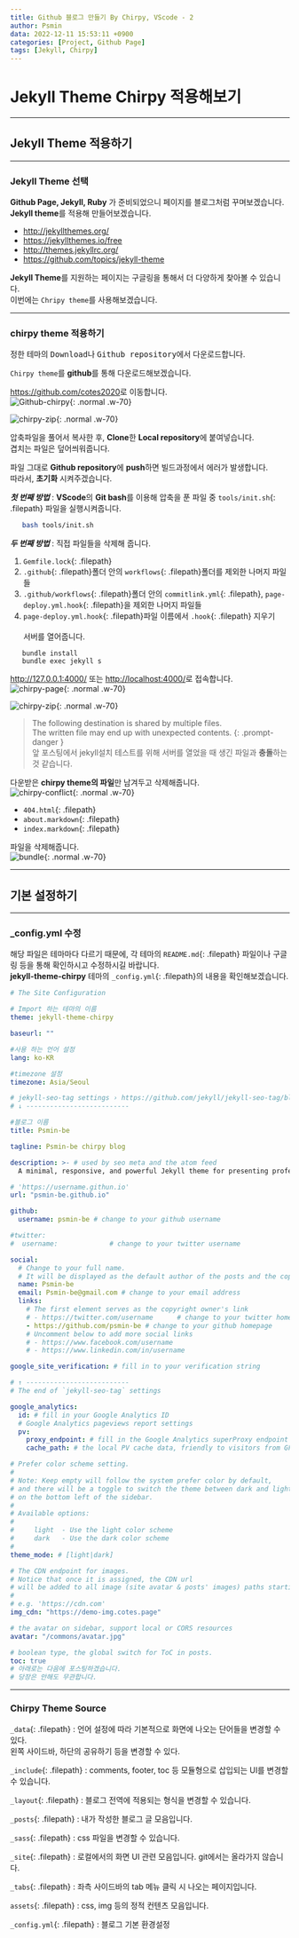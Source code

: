 ```yaml
---
title: Github 블로그 만들기 By Chirpy, VScode - 2
author: Psmin
data: 2022-12-11 15:53:11 +0900
categories: [Project, Github Page]
tags: [Jekyll, Chirpy]
---
```


<h1> Jekyll Theme Chirpy 적용해보기</h1>

---

## Jekyll Theme 적용하기

---

### Jekyll Theme 선택

**Github Page, Jekyll, Ruby** 가 준비되었으니 페이지를 블로그처럼 꾸며보겠습니다.  
**Jekyll theme**를 적용해 만들어보겠습니다.

- <http://jekyllthemes.org/>
- <https://jekyllthemes.io/free>
- <http://themes.jekyllrc.org/>
- <https://github.com/topics/jekyll-theme>

**Jekyll Theme**를 지원하는 페이지는 구글링을 통해서 더 다양하게 찾아볼 수 있습니다.  
이번에는 `Chripy theme`를 사용해보겠습니다.

---

### chirpy theme 적용하기

정한 테마의 <kbd>Download</kbd>나 <kbd>Github repository</kbd>에서 다운로드합니다.

`Chirpy theme`를 **github**를 통해 다운로드해보겠습니다.

<https://github.com/cotes2020>로 이동합니다.  
![Github-chirpy](/assets/img/github-chirpy.png){: .normal .w-70}

![chirpy-zip](/assets/img/github-chirpy-zip.png){: .normal .w-70}

압축파일을 풀어서 복사한 후, **Clone**한 **Local repository**에 붙여넣습니다.  
겹치는 파일은 덮어씌워줍니다.

파일 그대로 **Github repository**에 **push**하면 빌드과정에서 에러가 발생합니다.  
따라서, **초기화** 시켜주겠습니다.

**_첫 번째 방법_** : **VScode**의 **Git bash**를 이용해 압축을 푼 파일 중 `tools/init.sh`{: .filepath} 파일을 실행시켜줍니다.

```bash
   bash tools/init.sh
```

**_두 번째 방법_** : 직접 파일들을 삭제해 줍니다.

1.  `Gemfile.lock`{: .filepath}
2.  `.github`{: .filepath}폴더 안의 `workflows`{: .filepath}폴더를 제외한 나머지 파일들
3.  `.github/workflows`{: .filepath}폴더 안의 `commitlink.yml`{: .filepath}, `page-deploy.yml.hook`{: .filepath}을 제외한 나머지 파일들
4.  `page-deploy.yml.hook`{: .filepath}파일 이름에서 `.hook`{: .filepath} 지우기  
    <br/>
    서버를 열어줍니다.

```console
   bundle install
   bundle exec jekyll s
```

<http://127.0.0.1:4000/> 또는 <http://localhost:4000/>로 접속합니다.  
 ![chirpy-page](/assets/img/chirpy-page.png){: .normal .w-70}

![chirpy-zip](/assets/img/chirpy-multi-files.png){: .normal .w-70}

> The following destination is shared by multiple files. <br/>The written file may end up with unexpected contents.
> {: .prompt-danger }  
>  앞 포스팅에서 jekyll설치 테스트를 위해 서버를 열었을 때 생긴 파일과 **충돌**하는 것 같습니다.

다운받은 **chirpy theme의 파일**만 남겨두고 삭제해줍니다.  
 ![chirpy-conflict](/assets/img/chirpy-conflict-file.png){: .normal .w-70}

- `404.html`{: .filepath}
- `about.markdown`{: .filepath}
- `index.markdown`{: .filepath}

파일을 삭제해줍니다.  
![bundle](/assets/img/bundle-serve.png){: .normal .w-70}

---

## 기본 설정하기

---

### \_config.yml 수정

해당 파일은 테마마다 다르기 때문에, 각 테마의 `README.md`{: .filepath} 파일이나 구글링 등을 통해 확인하시고 수정하시길 바랍니다.  
 **jekyll-theme-chirpy** 테마의 `_config.yml`{: .filepath}의 내용을 확인해보겠습니다.

```yml
# The Site Configuration

# Import 하는 테마의 이름
theme: jekyll-theme-chirpy

baseurl: ""

#사용 하는 언어 설정
lang: ko-KR

#timezone 설정
timezone: Asia/Seoul

# jekyll-seo-tag settings › https://github.com/jekyll/jekyll-seo-tag/blob/master/docs/usage.md
# ↓ --------------------------

#블로그 이름
title: Psmin-be

tagline: Psmin-be chirpy blog

description: >- # used by seo meta and the atom feed
  A minimal, responsive, and powerful Jekyll theme for presenting professional writing.

# 'https://username.githun.io'
url: "psmin-be.github.io"

github:
  username: psmin-be # change to your github username

#twitter:
#  username:             # change to your twitter username

social:
  # Change to your full name.
  # It will be displayed as the default author of the posts and the copyright owner in the Footer
  name: Psmin-be
  email: Psmin-be@gmail.com # change to your email address
  links:
    # The first element serves as the copyright owner's link
    # - https://twitter.com/username      # change to your twitter homepage
    - https://github.com/psmin-be # change to your github homepage
    # Uncomment below to add more social links
    # - https://www.facebook.com/username
    # - https://www.linkedin.com/in/username

google_site_verification: # fill in to your verification string

# ↑ --------------------------
# The end of `jekyll-seo-tag` settings

google_analytics:
  id: # fill in your Google Analytics ID
  # Google Analytics pageviews report settings
  pv:
    proxy_endpoint: # fill in the Google Analytics superProxy endpoint of Google App Engine
    cache_path: # the local PV cache data, friendly to visitors from GFW region

# Prefer color scheme setting.
#
# Note: Keep empty will follow the system prefer color by default,
# and there will be a toggle to switch the theme between dark and light
# on the bottom left of the sidebar.
#
# Available options:
#
#     light  - Use the light color scheme
#     dark   - Use the dark color scheme
#
theme_mode: # [light|dark]

# The CDN endpoint for images.
# Notice that once it is assigned, the CDN url
# will be added to all image (site avatar & posts' images) paths starting with '/'
#
# e.g. 'https://cdn.com'
img_cdn: "https://demo-img.cotes.page"

# the avatar on sidebar, support local or CORS resources
avatar: "/commons/avatar.jpg"

# boolean type, the global switch for ToC in posts.
toc: true
# 아래로는 다음에 포스팅하겠습니다.
# 당장은 안해도 무관합니다.
```

---

### Chirpy Theme Source

`_data`{: .filepath} : 언어 설정에 따라 기본적으로 화면에 나오는 단어들을 변경할 수 있다.  
 왼쪽 사이드바, 하단의 공유하기 등을 변경할 수 있다.

`_include`{: .filepath} : comments, footer, toc 등 모듈형으로 삽입되는 UI를 변경할 수 있습니다.

`_layout`{: .filepath} : 블로그 전역에 적용되는 형식을 변경할 수 있습니다.

`_posts`{: .filepath} : 내가 작성한 블로그 글 모음입니다.

`_sass`{: .filepath} : css 파일을 변경할 수 있습니다.

`_site`{: .filepath} : 로컬에서의 화면 UI 관련 모음입니다. git에서는 올라가지 않습니다.

`_tabs`{: .filepath} : 좌측 사이드바의 tab 메뉴 클릭 시 나오는 페이지입니다.

`assets`{: .filepath} : css, img 등의 정적 컨텐츠 모음입니다.

`_config.yml`{: .filepath} : 블로그 기본 환경설정
